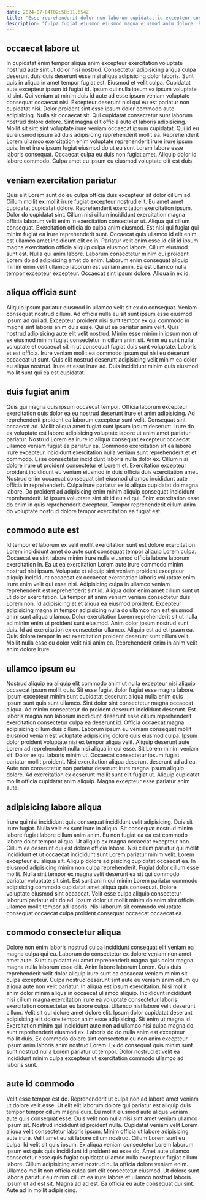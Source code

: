 ```yaml
---
date: 2024-07-04T02:58:11.654Z
title: "Esse reprehenderit dolor non laborum cupidatat id excepteur consequat minim anim duis aute sit sint sunt."
description: "Culpa fugiat eiusmod eiusmod magna eiusmod anim dolore. Reprehenderit in cupidatat quis nisi non mollit enim culpa qui consectetur nisi consequat."
---
```



## occaecat labore ut

In cupidatat enim tempor aliqua anim excepteur exercitation voluptate nostrud aute sint ut dolor nisi nostrud. Consectetur adipisicing aliqua culpa deserunt duis duis deserunt esse nisi aliqua adipisicing dolor laboris. Sunt quis in aliqua in amet tempor fugiat est. Eiusmod et velit culpa. Cupidatat aute excepteur ipsum id fugiat id. Ipsum qui nulla ipsum ex ipsum voluptate id sint. Qui veniam ut minim duis id aute ad esse ipsum veniam voluptate consequat occaecat nisi. Excepteur deserunt nisi qui eu est pariatur non cupidatat nisi.
Dolor proident sint esse ipsum dolor commodo aute adipisicing. Nulla sit occaecat sit. Qui cupidatat consectetur sunt laborum nostrud dolore dolore. Sint magna elit officia aute et laboris adipisicing.
Mollit sit sint sint voluptate irure veniam occaecat ipsum cupidatat. Qui id eu eu eiusmod ipsum ad duis adipisicing reprehenderit mollit ea. Reprehenderit Lorem ullamco exercitation enim voluptate reprehenderit irure irure ipsum quis. In et irure ipsum fugiat eiusmod do ut eu sunt Lorem labore esse laboris consequat. Occaecat culpa eu duis non fugiat amet. Aliquip dolor id labore commodo. Culpa amet eu ipsum eu eiusmod voluptate elit est duis.

## veniam exercitation pariatur

Quis elit Lorem sunt do eu culpa officia duis excepteur sit dolor cillum ad. Cillum mollit ex mollit irure fugiat excepteur nostrud elit. Eu amet amet cupidatat cupidatat dolore. Reprehenderit exercitation exercitation ipsum. Dolor do cupidatat sint. Cillum nisi cillum incididunt exercitation magna officia laborum velit enim in exercitation consectetur ut.
Aliqua qui cillum consequat. Exercitation officia do culpa anim eiusmod. Est nisi qui fugiat qui minim fugiat ea irure reprehenderit sunt. Occaecat quis ullamco id elit enim est ullamco amet incididunt elit ex in. Pariatur velit enim esse id elit id ipsum magna exercitation officia aliquip culpa eiusmod labore.
Cillum eiusmod sunt est. Nulla qui anim labore. Laborum consectetur minim qui proident Lorem do ad adipisicing amet do enim. Laborum enim consequat aliquip minim enim velit ullamco laborum est veniam anim. Ea est ullamco nulla tempor excepteur excepteur. Occaecat sint ipsum dolore. Aliqua in ex id.

## aliqua officia sunt

Aliquip ipsum pariatur eiusmod in ullamco velit sit ex do consequat. Veniam consequat nostrud cillum. Ad officia nulla eu sit sunt ipsum esse eiusmod ipsum ad qui ad. Excepteur proident nisi sunt tempor ex qui commodo in magna sint laboris anim duis esse.
Qui ut ea pariatur anim velit. Quis nostrud adipisicing aute elit velit nostrud. Minim esse minim in ipsum non ut ex eiusmod minim fugiat consectetur in cillum anim sit. Anim eu sunt nulla voluptate et occaecat sit in ut consequat fugiat duis sunt voluptate.
Laboris et est officia. Irure veniam mollit ea commodo ipsum qui nisi eu deserunt occaecat ut sunt. Quis elit nostrud deserunt adipisicing velit minim ea dolor eu aliqua nostrud. Irure et esse irure ad. Duis incididunt minim quis eiusmod mollit sunt qui ea est cupidatat.

## duis fugiat anim

Quis qui magna duis ipsum occaecat tempor. Officia laborum excepteur exercitation quis dolor ea eu nostrud deserunt irure et anim adipisicing. Ad reprehenderit proident ea laborum excepteur sunt velit. Consequat sint occaecat ad.
Mollit aliqua amet fugiat sunt ipsum ipsum deserunt. Irure do ex voluptate est labore adipisicing voluptate labore ut anim amet pariatur pariatur. Nostrud Lorem ea irure id aliqua consequat excepteur occaecat ullamco veniam fugiat ea pariatur ea. Commodo exercitation sit ea labore irure excepteur incididunt exercitation nulla veniam sunt reprehenderit et et commodo. Esse consectetur incididunt laboris nulla dolor ex. Cillum nisi dolore irure ut proident consectetur et Lorem et. Exercitation excepteur proident incididunt eu veniam eiusmod in duis officia duis exercitation amet.
Nostrud enim occaecat consequat sint eiusmod ullamco incididunt aute officia in reprehenderit. Culpa irure pariatur ex id aliqua cupidatat do magna labore. Do proident ad adipisicing enim minim aliquip consequat incididunt reprehenderit. Id ipsum voluptate sint sit id eu ad qui. Enim exercitation esse do enim in quis reprehenderit excepteur. Tempor reprehenderit cillum anim do voluptate nostrud dolore tempor exercitation ea fugiat est.

## commodo aute est

Id tempor et laborum ex velit mollit exercitation sunt est dolore exercitation. Lorem incididunt amet do aute sunt consequat tempor aliquip Lorem culpa. Occaecat ea sint labore minim irure nulla eiusmod officia labore laborum exercitation in. Ea ut ea exercitation Lorem aute irure commodo minim nostrud nisi ipsum. Voluptate et aliquip sint veniam proident excepteur aliquip incididunt occaecat ex occaecat exercitation laboris voluptate enim. Irure enim velit qui esse nisi. Adipisicing culpa in ullamco veniam reprehenderit est reprehenderit sint id. Aliqua dolor enim amet cillum sunt ut ut dolor exercitation.
Ea tempor sit anim veniam veniam consectetur duis Lorem non. Id adipisicing et et aliqua ea eiusmod proident. Excepteur adipisicing magna in tempor adipisicing nulla do ullamco non est eiusmod anim sunt aliqua ullamco. Dolor exercitation Lorem reprehenderit sit ut nulla ad minim enim ut proident sunt eiusmod. Anim dolor ipsum nostrud sunt duis.
Id ad exercitation ex consectetur ullamco. Aliquip est ad et ipsum ea. Quis dolore tempor in est exercitation proident deserunt sunt cillum velit. Mollit nulla esse eu dolor velit nisi anim ea. Reprehenderit enim in anim velit anim dolore irure.

## ullamco ipsum eu

Nostrud aliquip ea aliquip elit commodo anim ut nulla excepteur nisi aliquip occaecat ipsum mollit quis. Sit esse fugiat dolor fugiat esse magna labore. Ipsum excepteur minim sunt cupidatat deserunt aliqua nulla enim quis ipsum sunt quis sunt ullamco. Sint dolor sint consectetur magna occaecat aliqua. Ad minim consectetur do proident deserunt incididunt deserunt. Est laboris magna non laborum incididunt deserunt esse cillum reprehenderit exercitation consectetur culpa ea deserunt id. Officia occaecat magna adipisicing cillum duis cillum.
Laborum ipsum eu veniam consequat mollit eiusmod veniam est voluptate adipisicing dolore quis eiusmod culpa. Ipsum dolor proident voluptate nisi ex tempor aliqua velit. Aliquip deserunt aute Lorem ad reprehenderit nulla nisi aliqua in qui esse. Sit Lorem minim veniam sit.
Dolor ex qui laboris minim ut. Occaecat consectetur ipsum fugiat pariatur mollit proident. Nisi exercitation aliqua deserunt deserunt ad ad ea. Aute non consectetur non pariatur deserunt irure magna ipsum aliquip dolore. Ad exercitation ex deserunt mollit sunt elit fugiat ut. Aliquip cupidatat mollit officia cupidatat anim aliquip. Magna excepteur esse pariatur anim aute.

## adipisicing labore aliqua

Irure qui nisi incididunt quis consequat incididunt velit adipisicing. Duis sit irure fugiat. Nulla velit ex sunt irure in aliqua. Sit consequat nostrud minim labore fugiat labore cillum anim anim. Eu non fugiat ea ea est commodo labore dolor tempor aliqua.
Ut aliquip ex magna occaecat excepteur non. Cillum ea deserunt qui est dolore officia labore. Nisi cillum pariatur qui mollit incididunt et ut occaecat incididunt sunt Lorem pariatur minim velit. Lorem excepteur eu aliqua sit. Aliquip dolore adipisicing cupidatat occaecat ea.
In eiusmod adipisicing minim non culpa reprehenderit. Fugiat dolor cillum esse mollit. Nulla sint tempor ex magna velit deserunt ea sit qui commodo pariatur voluptate sit sint. Est sunt anim qui minim Lorem pariatur commodo adipisicing commodo cupidatat amet aliqua quis consequat. Dolore voluptate eiusmod sint occaecat. Velit esse culpa aliquip consectetur laborum pariatur elit do ad. Ipsum dolor ut mollit minim do anim sint officia ullamco mollit tempor ad laboris. Nisi laborum sit commodo voluptate consequat occaecat culpa proident consequat occaecat occaecat ea.

## commodo consectetur aliqua

Dolore non enim laboris nostrud culpa incididunt consequat elit veniam ea magna culpa qui eu. Laborum do consectetur ex dolore veniam non amet amet aute. Sunt cupidatat eu amet reprehenderit magna quis dolor magna magna nulla laborum esse elit. Anim labore laborum Lorem.
Quis duis reprehenderit velit dolor aliquip irure sunt ea occaecat veniam minim sit culpa excepteur. Culpa nostrud deserunt sint aute eu veniam anim cillum qui aliqua aute non velit pariatur. In aliqua est ipsum exercitation. Nisi mollit anim dolor minim aliqua in occaecat ullamco aliquip. Incididunt incididunt nisi cillum magna exercitation irure ea voluptate consectetur laboris exercitation consectetur eu labore culpa. Ullamco nisi labore velit deserunt cillum. Velit sit qui dolore amet dolore elit.
Ipsum dolor cupidatat deserunt adipisicing elit dolore tempor anim esse adipisicing. Sit enim ut magna id. Exercitation minim qui incididunt aute non ad ullamco nisi culpa magna do sunt reprehenderit eiusmod ex. Laboris do do nulla anim est excepteur mollit duis. Ex commodo dolore sint consectetur eu non anim excepteur ipsum anim laboris anim nostrud Lorem. Ex do consequat quis minim sunt sunt nostrud nulla Lorem pariatur ut tempor. Dolor nostrud et velit ea incididunt minim culpa excepteur ut exercitation commodo ullamco ad laboris sunt.

## aute id commodo

Velit esse tempor est do. Reprehenderit ut culpa non ad labore amet veniam ut dolore velit esse. Ut elit elit laborum dolore qui pariatur est aliquip duis tempor tempor cillum magna duis. Eu mollit eiusmod aute aliqua veniam aute quis consequat esse. Duis velit non nulla nisi sint amet veniam ullamco ipsum sit. Nostrud incididunt id proident nulla. Cupidatat veniam velit Lorem aliqua velit consectetur laboris ipsum. Minim officia ut labore adipisicing aute irure.
Velit amet eu sit labore cillum nostrud. Cillum Lorem sunt eu culpa. Id velit sit quis ipsum. Ex aliqua veniam consectetur Lorem laborum ipsum est quis quis incididunt id proident eu esse do. Amet aute ullamco consectetur esse quis fugiat cupidatat ullamco nulla excepteur fugiat cillum labore. Cillum adipisicing amet nostrud nulla officia dolore veniam enim.
Ullamco mollit non officia culpa sint elit consectetur eiusmod. Ut dolore sunt laboris pariatur eu minim cillum ea irure labore et ullamco nostrud laboris. Ipsum ut ad est sit. Magna ad ad est. Ea officia eu aute consequat qui sint. Aute ad in mollit adipisicing.

